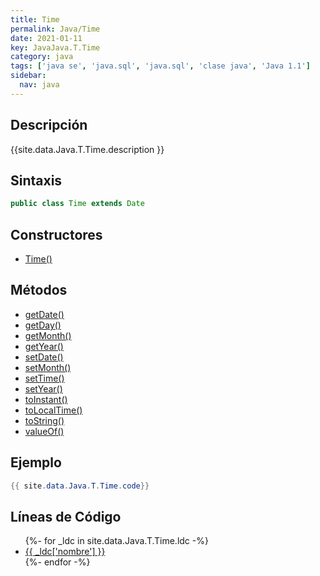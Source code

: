```yaml
---
title: Time
permalink: Java/Time
date: 2021-01-11
key: JavaJava.T.Time
category: java
tags: ['java se', 'java.sql', 'java.sql', 'clase java', 'Java 1.1']
sidebar: 
  nav: java
---
```


## Descripción
{{site.data.Java.T.Time.description }}

## Sintaxis
~~~java
public class Time extends Date
~~~

## Constructores
* [Time()](/Java/Time/Time/)

## Métodos
* [getDate()](/Java/Time/getDate)
* [getDay()](/Java/Time/getDay)
* [getMonth()](/Java/Time/getMonth)
* [getYear()](/Java/Time/getYear)
* [setDate()](/Java/Time/setDate)
* [setMonth()](/Java/Time/setMonth)
* [setTime()](/Java/Time/setTime)
* [setYear()](/Java/Time/setYear)
* [toInstant()](/Java/Time/toInstant)
* [toLocalTime()](/Java/Time/toLocalTime)
* [toString()](/Java/Time/toString)
* [valueOf()](/Java/Time/valueOf)

## Ejemplo
~~~java
{{ site.data.Java.T.Time.code}}
~~~

## Líneas de Código
<ul>
{%- for _ldc in site.data.Java.T.Time.ldc -%}
   <li>
       <a href="{{_ldc['url'] }}">{{ _ldc['nombre'] }}</a>
   </li>
{%- endfor -%}
</ul>

